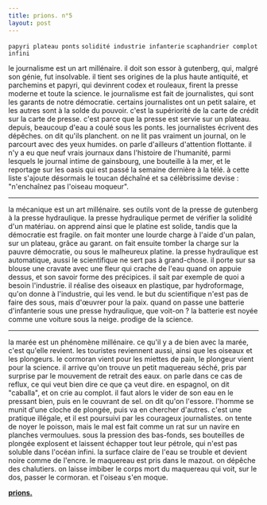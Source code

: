 ```yaml
---
title: prions. n°5
layout: post
---
```


`papyri plateau ponts`
`solidité industrie infanterie`
`scaphandrier complot infini`

le journalisme est un art millénaire. il doit son essor à gutenberg, qui, malgré son génie, fut insolvable. il tient ses origines de la plus haute antiquité, et parchemins et papyri, qui devinrent codex et rouleaux, firent la presse moderne et toute la science. le journalisme est fait de journalistes, qui sont les garants de notre démocratie. certains journalistes ont un petit salaire, et les autres sont à la solde du pouvoir. c'est la supériorité de la carte de crédit sur la carte de presse. c'est parce que la presse est servie sur un plateau. depuis, beaucoup d'eau a coulé sous les ponts. les journalistes écrivent des dépêches. on dit qu'ils planchent. on ne lit pas vraiment un journal, on le parcourt avec des yeux humides. on parle d'ailleurs d'attention flottante. il n'y a eu que neuf vrais journaux dans l'histoire de l'humanité, parmi lesquels le journal intime de gainsbourg, une bouteille à la mer, et le reportage sur les oasis qui est passé la semaine dernière à la télé. à cette liste s'ajoute désormais le toucan déchaîné et sa célèbrissime devise : "n'enchaînez pas l'oiseau moqueur".

---

la mécanique est un art millénaire. ses outils vont de la presse de gutenberg à la presse hydraulique. la presse hydraulique permet de vérifier la solidité d'un matériau. on apprend ainsi que le platine est solide, tandis que la démocratie est fragile. on fait monter une lourde charge à l'aide d'un palan, sur un plateau, grâce au garant. on fait ensuite tomber la charge sur la pauvre démocratie, ou sous le malheureux platine. la presse hydraulique est automatique, aussi le scientifique ne sert pas à grand-chose. il porte sur sa blouse une cravate avec une fleur qui crache de l'eau quand on appuie dessus, et son savoir forme des précipices. il sait par exemple de quoi a besoin l'industrie. il réalise des oiseaux en plastique, par hydroformage, qu'on donne à l'industrie, qui les vend. le but du scientifique n'est pas de faire des sous, mais d'œuvrer pour la paix. quand on passe une batterie d'infanterie sous une presse hydraulique, que voit-on ? la batterie est noyée comme une voiture sous la neige. prodige de la science.

---

la marée est un phénomène millénaire. ce qu'il y a de bien avec la marée, c'est qu'elle revient. les touristes reviennent aussi, ainsi que les oiseaux et les plongeurs. le cormoran vient pour les miettes de pain, le plongeur vient pour la science. il arrive qu'on trouve un petit maquereau séché, pris par surprise par le mouvement de retrait des eaux. on parle dans ce cas de reflux, ce qui veut bien dire ce que ça veut dire. en espagnol, on dit "caballa", et on crie au complot. il faut alors le vider de son eau en le pressant bien, puis en le couvrant de sel. on dit qu'on l'essore. l'homme se munit d'une cloche de plongée, puis va en chercher d'autres. c'est une pratique illégale, et il est poursuivi par les courageux journalistes. on tente de noyer le poisson, mais le mal est fait comme un rat sur un navire en planches vermoulues. sous la pression des bas-fonds, ses bouteilles de plongée explosent et laissent échapper tout leur pétrole, qui n'est pas soluble dans l'océan infini. la surface claire de l'eau se trouble et devient noire comme de l'encre. le maquereau est pris dans le mazout. on dépêche des chalutiers. on laisse imbiber le corps mort du maquereau qui voit, sur le dos, passer le cormoran. et l'oiseau s'en moque.

[**prions.**](../prions.html)
